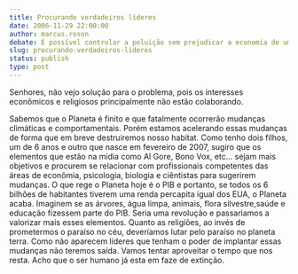 ```yaml
---
title: Procurando verdadeiros líderes
date: 2006-11-29 22:00:00
author: marcus.roson
debate: É possível controlar a poluição sem prejudicar a economia de um país?
slug: procurando-verdadeiros-lideres
status: publish 
type: post
---
```


Senhores, não vejo solução para o problema, pois os interesses econômicos e religiosos principalmente não estão colaborando.  

Sabemos que o Planeta é finito e que fatalmente ocorrerão mudanças climáticas e comportamentais. Porém estamos acelerando essas mudanças de forma que em breve destruiremos nosso habitat. Como tenho dois filhos, um de 6 anos e outro que nasce em fevereiro de 2007, sugiro que os elementos que estão na mídia como Al Gore, Bono Vox, etc... sejam mais objetivos e procurem se relacionar com profissionais competentes das áreas de econômia, psicologia, biologia e ciêntistas para sugerirem mudanças. O que rege o Planeta hoje é o PIB e portanto, se todos os 6 bilhões de habitantes tiverem uma renda percapita igual dos EUA, o Planeta acaba. Imaginem se as árvores, água limpa, animais, flora silvestre,saúde e educação fizessem parte do PIB. Seria uma revolução e passariamos a valorizar mais esses elementos. Quanto as religiões, ao invés de prometermos o paraíso no céu, deveríamos lutar pelo paraíso no planeta terra. Como não aparecem líderes que tenham o poder de implantar essas mudanças não teremos saída. Vamos tentar aproveitar o tempo que nos resta. Acho que o ser humano já esta em faze de extinção.
